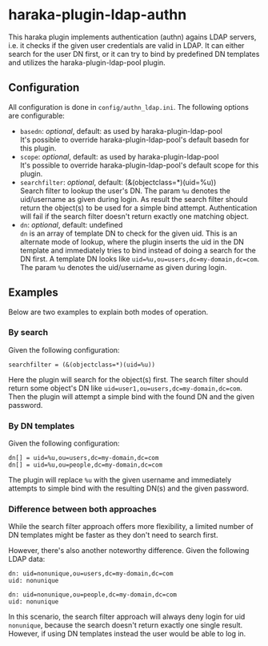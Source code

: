 # haraka-plugin-ldap-authn

This haraka plugin implements authentication (authn) agains LDAP servers, i.e. it checks if the given user credentials are valid in LDAP. It can either search for the user DN first, or it can try to bind by predefined DN templates and utilizes the haraka-plugin-ldap-pool plugin.

## Configuration
All configuration is done in `config/authn_ldap.ini`.
The following options are configurable:  
* `basedn`: *optional*, default: as used by haraka-plugin-ldap-pool  
It's possible to override haraka-plugin-ldap-pool's default basedn for this plugin.
* `scope`: *optional*, default: as used by haraka-plugin-ldap-pool  
It's possible to override haraka-plugin-ldap-pool's default scope for this plugin.
* `searchfilter`: *optional*, default: (&(objectclass=*)(uid=%u))  
Search filter to lookup the user's DN. The param `%u` denotes the uid/username as given during login. As result the search filter should return the object(s) to be used for a simple bind attempt. Authentication will fail if the search filter doesn't return exactly one matching object.
* `dn`: *optional*, default: undefined  
`dn` is an array of template DN to check for the given uid. This is an alternate mode of lookup, where the plugin inserts the uid in the DN template and immediately tries to bind instead of doing a search for the DN first. A template DN looks like `uid=%u,ou=users,dc=my-domain,dc=com`. The param `%u` denotes the uid/username as given during login.

## Examples
Below are two examples to explain both modes of operation.

### By search
Given the following configuration:

```
searchfilter = (&(objectclass=*)(uid=%u))
```

Here the plugin will search for the object(s) first. The search filter should return some object's DN like `uid=user1,ou=users,dc=my-domain,dc=com`. Then the plugin will attempt a simple bind with the found DN and the given password.

### By DN templates
Given the following configuration:

```
dn[] = uid=%u,ou=users,dc=my-domain,dc=com
dn[] = uid=%u,ou=people,dc=my-domain,dc=com
```

The plugin will replace `%u` with the given username and immediately attempts to simple bind with the resulting DN(s) and the given password.

### Difference between both approaches

While the search filter approach offers more flexibility, a limited number of DN templates might be faster as they don't need to search first.

However, there's also another noteworthy difference. Given the following LDAP data:

```
dn: uid=nonunique,ou=users,dc=my-domain,dc=com
uid: nonunique

dn: uid=nonunique,ou=people,dc=my-domain,dc=com
uid: nonunique
```

In this scenario, the search filter approach will always deny login for uid `nonunique`, because the search doesn't return exactly one single result. However, if using DN templates instead the user would be able to log in.

